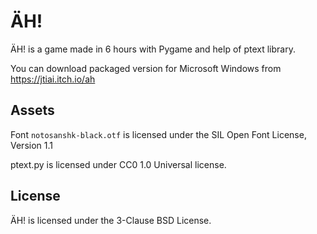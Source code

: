 # ÄH!

ÄH! is a game made in 6 hours with Pygame and help of
ptext library.

You can download packaged version for Microsoft Windows 
from https://jtiai.itch.io/ah

## Assets
Font `notosanshk-black.otf` is licensed under the SIL Open Font License,
Version 1.1

ptext.py is licensed under CC0 1.0 Universal license.

## License

ÄH! is licensed under the 3-Clause BSD License.
